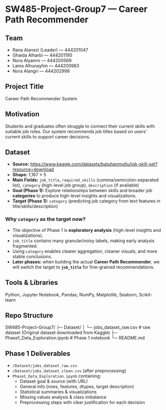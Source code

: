 # SW485-Project-Group7 — Career Path Recommender

## Team
- Rana Alanezi (Leader) — 444201047
- Ghaida Alharbi — 444201195
- Nora Alyamni — 444200569
- Lama Alhunayhin — 444200963
- Nora Alangri — 444202998

## Project Title
Career Path Recommender System

## Motivation
Students and graduates often struggle to connect their current skills with suitable job roles.
Our system recommends job titles based on users' current skills to support career decisions.

## Dataset
- **Source:** https://www.kaggle.com/datasets/batuhanmutlu/job-skill-set?resource=download
- **Shape:** 1,167 × 5
- **Main Fields:** `job_title`, `required_skills` (comma/semicolon-separated list), `category` (high-level job group), `description` (if available)
- **Goal (Phase 1):** Explore relationships between skills and broader job **categories** to produce high-level insights and visualizations.
- **Target (Phase 1):** `category` (predicting job category from text features in title/skills/description)

### Why `category` as the target now?
- The objective of Phase 1 is **exploratory analysis** (high-level insights and visualizations).
- `job_title` contains many granular/noisy labels, making early analysis fragmented.
- Using `category` enables clearer aggregation, cleaner visuals, and more stable conclusions.
- **Later phases:** when building the actual **Career Path Recommender**, we will switch the target to **`job_title`** for fine-grained recommendations.

## Tools & Libraries
Python, Jupyter Notebook, Pandas, NumPy, Matplotlib, Seaborn, Scikit-learn

## Repo Structure

SW485-Project-Group7/
├─ Dataset/
│  └─ jobs_dataset_raw.csv           # raw dataset (Original dataset downloaded from Kaggle)
├─ Phase1_Data_Exploration.ipynb     # Phase 1 notebook
└─ README.md

## Phase 1 Deliverables
- `/Dataset/jobs_dataset_raw.csv`
- `/Dataset/jobs_dataset_clean.csv` (after preprocessing)
- `Phase1_Data_Exploration.ipynb` containing:
  - Dataset goal & source (with URL)
  - General info (rows, features, dtypes, target description)
  - Statistical summaries & visualizations
  - Missing values analysis & class imbalance
  - Preprocessing steps with clear justification for each decision

